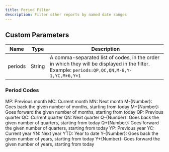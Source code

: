 ```yaml
---
title: Period Filter
description: Filter other reports by named date ranges
---
```


## Custom Parameters

| Name | Type | Description |
|------|------|-------------|
| periods | String | A comma-separated list of codes, in the order in which they will be displayed in the filter. Example: `periods:QP,QC,QN,M-6,Y-1,YC,M+6,Y+1` |

### Period Codes

MP: Previous month
MC: Current month
MN: Next month
M-{Number}: Goes back the given number of months, starting from today
M+{Number}: Goes forward the given number of months, starting from today
QP: Previous quarter
QC: Current quarter
QN: Next quarter
Q-{Number}: Goes back the given number of quarters, starting from today
Q+{Number}: Goes forward the given number of quarters, starting from today
YP: Previous year
YC: Current year
YN: Next year
YTD: Year to date
Y-{Number}: Goes back the given number of years, starting from today
Y+{Number}: Goes forward the given number of years, starting from today
